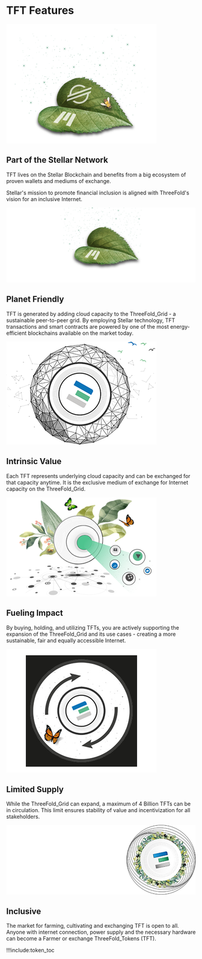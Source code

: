# TFT Features

![](img/partofstellar_.png)

## Part of the Stellar Network

TFT lives on the Stellar Blockchain and benefits from a big ecosystem of proven wallets and mediums of exchange. 

Stellar's mission to promote financial inclusion is aligned with ThreeFold's vision for an inclusive Internet.

![](img/sustainable_.png)

## Planet Friendly

TFT is generated by adding cloud capacity to the ThreeFold_Grid - a sustainable peer-to-peer grid. By employing Stellar technology, TFT transactions and smart contracts are powered by one of the most energy-efficient blockchains available on the market today.

![](img/issuedforgood_.png)

## Intrinsic Value

Each TFT represents underlying cloud capacity and can be exchanged for that capacity anytime. It is the exclusive medium of exchange for Internet capacity on the ThreeFold_Grid.

![](img/makingimpact_.png)

## Fueling Impact

By buying, holding, and utilizing TFTs, you are actively supporting the expansion of the ThreeFold_Grid and its use cases - creating a more sustainable, fair and equally accessible Internet.

![](img/limitedsupply.jpg)

## Limited Supply

While the ThreeFold_Grid can expand, a maximum of 4 Billion TFTs can be in circulation. This limit ensures stability of value and incentivization for all stakeholders.

![](img/inclusive_.png)

## Inclusive

The market for farming, cultivating and exchanging TFT is open to all. Anyone with internet connection, power supply and the necessary hardware can become a Farmer or exchange ThreeFold_Tokens (TFT).

!!!include:token_toc